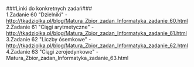 ###Linki do konkretnych zadań###</br>
1.Zadanie 60 "Dzielniki" - http://tkadziolka.pl/blog/Matura_Zbior_zadan_Informatyka_zadanie_60.html</br>
2.Zadanie 61 "Ciągi arytmetyczne" - http://tkadziolka.pl/blog/Matura_Zbior_zadan_Informatyka_zadanie_61.html</br>
3.Zadanie 62 "Liczby ósemkowe" - http://tkadziolka.pl/blog/Matura_Zbior_zadan_Informatyka_zadanie_62.html</br>
4.Zadanie 63 "Ciągi zerojedynkowe" - Matura_Zbior_zadan_Informatyka_zadanie_63.html</br>
